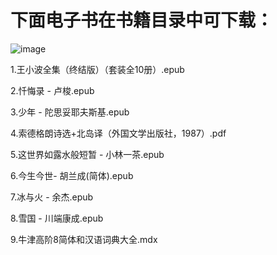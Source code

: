 # 下面电子书在书籍目录中可下载：
![image](https://github.com/holdmeo/share/assets/41049994/2415d7b9-8520-4bd0-a604-1c4be51104f8)


1.王小波全集（终结版）（套装全10册）.epub

2.忏悔录 - 卢梭.epub

3.少年 - 陀思妥耶夫斯基.epub

4.索德格朗诗选+北岛译（外国文学出版社，1987）.pdf

5.这世界如露水般短暂 - 小林一茶.epub

6.今生今世- 胡兰成(简体).epub

7.冰与火 - 余杰.epub

8.雪国 - 川端康成.epub

9.牛津高阶8简体和汉语词典大全.mdx
